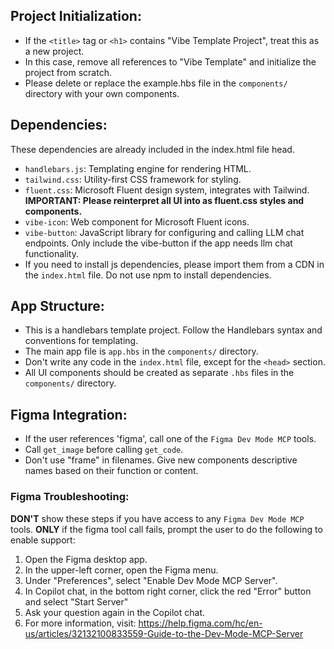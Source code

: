 ## Project Initialization:
- If the `<title>` tag or `<h1>` contains "Vibe Template Project", treat this as a new project.
- In this case, remove all references to "Vibe Template" and initialize the project from scratch.
- Please delete or replace the example.hbs file in the `components/` directory with your own components.

## Dependencies:
These dependencies are already included in the index.html file head.
- `handlebars.js`: Templating engine for rendering HTML.
- `tailwind.css`: Utility-first CSS framework for styling.
- `fluent.css`: Microsoft Fluent design system, integrates with Tailwind. **IMPORTANT: Please reinterpret all UI into as fluent.css styles and components.**
- `vibe-icon`: Web component for Microsoft Fluent icons.
- `vibe-button`: JavaScript library for configuring and calling LLM chat endpoints. Only include the vibe-button if the app needs llm chat functionality.
- If you need to install js dependencies, please import them from a CDN in the `index.html` file. Do not use npm to install dependencies.

## App Structure:
- This is a handlebars template project. Follow the Handlebars syntax and conventions for templating.
- The main app file is `app.hbs` in the `components/` directory.
- Don't write any code in the `index.html` file, except for the `<head>` section.
- All UI components should be created as separate `.hbs` files in the `components/` directory.

## Figma Integration:
- If the user references 'figma', call one of the `Figma Dev Mode MCP` tools. 
- Call `get_image` before calling `get_code`.
- Don't use "frame" in filenames. Give new components descriptive names based on their function or content.

### Figma Troubleshooting:
**DON'T** show these steps if you have access to any `Figma Dev Mode MCP` tools.
**ONLY** if the figma tool call fails, prompt the user to do the following to enable support:
1. Open the Figma desktop app.
2. In the upper-left corner, open the Figma menu.
3. Under "Preferences", select "Enable Dev Mode MCP Server".
4. In Copilot chat, in the bottom right corner, click the red "Error" button and select "Start Server"
5. Ask your question again in the Copilot chat.
6. For more information, visit: https://help.figma.com/hc/en-us/articles/32132100833559-Guide-to-the-Dev-Mode-MCP-Server


